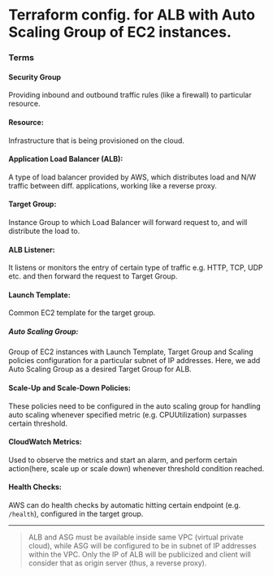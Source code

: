 # Terraform config. for ALB with Auto Scaling Group of EC2 instances. 


### Terms
#### Security Group
 Providing inbound and outbound traffic rules (like a firewall) to particular resource.
#### Resource: 
Infrastructure that is being provisioned on the cloud.
#### Application Load Balancer (ALB): 
A type of load balancer provided by AWS, which distributes load and N/W traffic between diff. applications, working like a reverse proxy.
#### Target Group: 
 Instance Group to which Load Balancer will forward request to, and will distribute the load to.
####  ALB Listener: 
It listens or monitors the entry of certain type of traffic e.g. HTTP, TCP, UDP etc. and then forward the request to Target Group.
#### Launch Template:
 Common EC2 template for the target group.
##### Auto Scaling Group: 
Group of EC2 instances with Launch Template, Target Group and Scaling policies configuration for a particular subnet of IP addresses. Here, we add Auto Scaling Group as a desired Target Group for ALB.
#### Scale-Up and Scale-Down Policies: 
 These policies need to be configured in the auto scaling group for handling auto scaling whenever specified metric (e.g. CPUUtilization) surpasses certain threshold.
#### CloudWatch Metrics: 
Used to observe the metrics and start an alarm, and perform certain action(here, scale up or scale down) whenever threshold condition reached.
#### Health Checks:
 AWS can do health checks by automatic hitting certain endpoint (e.g. `/health`), configured in the target group.

---

> ALB and ASG must be available inside same VPC (virtual private cloud), while ASG will be configured to be in subnet of IP addresses within the VPC. Only the IP of ALB will be publicized and client will consider that as origin server (thus, a reverse proxy).

